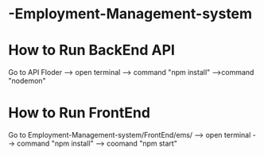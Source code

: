 # -Employment-Management-system

# How to Run BackEnd API
Go to API Floder
--> open terminal
--> command "npm install"
-->command "nodemon"


# How to Run FrontEnd
Go to  Employment-Management-system/FrontEnd/ems/
--> open terminal
--> command "npm install"
--> coomand "npm start"
